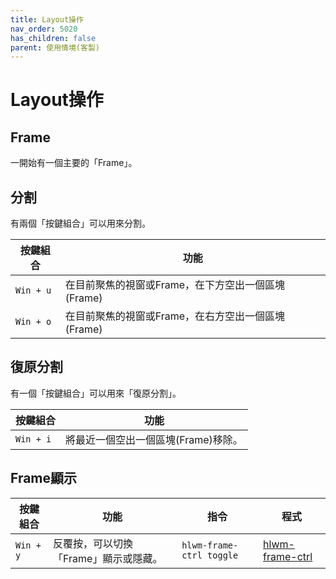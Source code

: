 ```yaml
---
title: Layout操作
nav_order: 5020
has_children: false
parent: 使用情境(客製)
---
```


# Layout操作

## Frame

一開始有一個主要的「Frame」。


## 分割

有兩個「按鍵組合」可以用來分割。

| 按鍵組合 | 功能 |
| --- | --- |
| `Win + u` | 在目前聚焦的視窗或Frame，在下方空出一個區塊(Frame) |
| `Win + o` | 在目前聚焦的視窗或Frame，在右方空出一個區塊(Frame) |

## 復原分割

有一個「按鍵組合」可以用來「復原分割」。

| 按鍵組合 | 功能 |
| --- | --- |
| `Win + i` | 將最近一個空出一個區塊(Frame)移除。 |


## Frame顯示

| 按鍵組合 | 功能 | 指令 | 程式
| --- | --- | --- | --- |
| `Win + y` | 反覆按，可以切換「Frame」顯示或隱藏。 | `hlwm-frame-ctrl toggle` | [hlwm-frame-ctrl](https://github.com/samwhelp/note-about-herbstluftwm/blob/gh-pages/_demo/config/herbstluftwm-config/main/config/herbstluftwm/bin/hlwm-frame-ctrl) |
